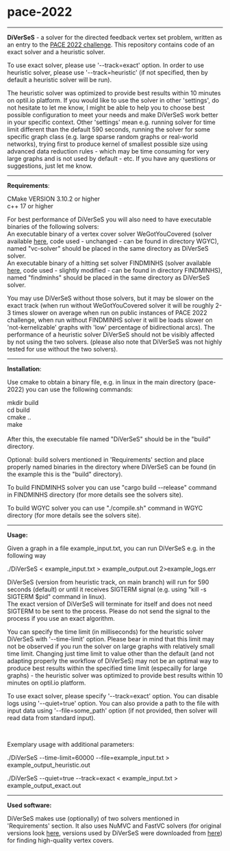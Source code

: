 # pace-2022

***

**DiVerSeS** - a solver for the directed feedback vertex set problem, written as an entry to the [PACE 2022 challenge](https://pacechallenge.org/).
This repository contains code of an exact solver and a heuristic solver.

To use exact solver, please use '-\-track=exact' option. In order to use heuristic solver, please use '-\-track=heuristic' (if not specified, then by default a heuristic solver will be run).

The heuristic solver was optimized to provide best results within 10 minutes on optil.io platform. 
If you would like to use the solver in other 'settings', do not hesitate to let me know, I might be able to help you to choose best possible configuration to meet your needs and make DiVerSeS work better in your specific context. Other 'settings' mean e.g. running solver for time limit different than the default 590 seconds, running the solver for some specific graph class (e.g. large sparse random graphs or real-world networks), trying first to produce kernel of smallest possible size using advanced data reduction rules - which may be time consuming for very large graphs and is not used by default - etc. If you have any questions or suggestions, just let me know.

***

**Requirements**:

CMake VERSION 3.10.2 or higher<br>
c++ 17 or higher<br>

For best performance of DiVerSeS you will also need to have executable binaries of the following solvers:<br>
An executable binary of a vertex cover solver WeGotYouCovered (solver available [here](https://github.com/KarlsruheMIS/pace-2019), code used - unchanged - can be found in directory WGYC), named "vc-solver" should be placed in the same directory as DiVerSeS solver.<br>
An executable binary of a hitting set solver FINDMINHS (solver available [here](https://github.com/felerius/findminhs), code used - slightly modified - can be found in directory FINDMINHS), named "findminhs" should be placed in the same directory as DiVerSeS solver.<br>

You may use DiVerSeS without those solvers, but it may be slower on the exact track (when run without WeGotYouCovered solver it will be roughly 2-3 times slower on average when run on public instances of PACE 2022 challenge, when run without FINDMINHS solver it will be loads slower on 'not-kernelizable' graphs with 'low' percentage of bidirectional arcs). The performance of a heuristic solver DiVerSeS should not be visibly affected by not using the two solvers. (please also note that DiVerSeS was not highly tested for use without the two solvers). <br>

***

**Installation**:


Use cmake to obtain a binary file, e.g. in linux in the main directory (pace-2022) you can use the following commands:

mkdir build<br>
cd build<br>
cmake ..<br>
make <br>
<br>
After this, the executable file named "DiVerSeS" should be in the "build" directory.

Optional: build solvers mentioned in 'Requirements' section and place properly named binaries in the directory where DiVerSeS can be found (in the example this is the "build" directory).

To build FINDMINHS solver you can use "cargo build -\-release" command in FINDMINHS directory (for more details see the solvers site).

To build WGYC solver you can use "./compile.sh" command in WGYC directory (for more details see the solvers site).

***

**Usage:**

Given a graph in a file example_input.txt, you can run DiVerSeS e.g. in the following way
 
./DiVerSeS < example_input.txt > example_output.out 2>example_logs.err

DiVerSeS (version from heuristic track, on main branch) will run for 590 seconds (default) or until it receives SIGTERM signal (e.g. using "kill -s SIGTERM $pid" command in linux).<br>
The exact version of DiVerSeS will terminate for itself and does not need SIGTERM to be sent to the process. Please do not send the signal to the process if you use an exact algorithm.
 
You can specify the time limit (in milliseconds) for the heuristic solver DiVerSeS with '-\-time-limit' option. Please bear in mind that this limit may not be observed if you run the solver on large graphs with relatively small time limit. Changing just time limit to value other than the default (and not adapting properly the workflow of DiVerSeS) may not be an optimal way to produce best results within the specified time limit (especailly for large graphs) - the heuristic solver was optimized to provide best results within 10 minutes on optil.io platform.

To use exact solver, please specify '-\-track=exact' option. You can disable logs using '-\-quiet=true' option. You can also provide a path to the file with input data using '-\-file=some_path' option (if not provided, then solver will read data from standard input).

<br>

Exemplary usage with additional parameters:

./DiVerSeS -\-time-limit=60000 -\-file=example_input.txt > example_output_heuristic.out

./DiVerSeS -\-quiet=true -\-track=exact < example_input.txt > example_output_exact.out


***

**Used software:**

DiVerSeS makes use (optionally) of two solvers mentioned in 'Requirements' section. It also uses NuMVC and FastVC solvers (for original versions look [here](https://lcs.ios.ac.cn/~caisw/VC.html), versions used by DiVerSeS were downloaded from [here](https://github.com/fmoessbauer/LibMVC)) for finding high-quality vertex covers. 